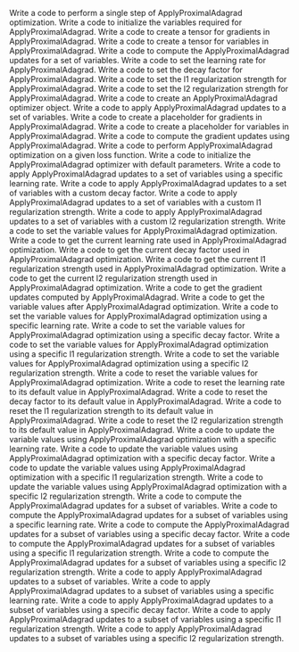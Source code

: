 Write a code to perform a single step of ApplyProximalAdagrad optimization.
Write a code to initialize the variables required for ApplyProximalAdagrad.
Write a code to create a tensor for gradients in ApplyProximalAdagrad.
Write a code to create a tensor for variables in ApplyProximalAdagrad.
Write a code to compute the ApplyProximalAdagrad updates for a set of variables.
Write a code to set the learning rate for ApplyProximalAdagrad.
Write a code to set the decay factor for ApplyProximalAdagrad.
Write a code to set the l1 regularization strength for ApplyProximalAdagrad.
Write a code to set the l2 regularization strength for ApplyProximalAdagrad.
Write a code to create an ApplyProximalAdagrad optimizer object.
Write a code to apply ApplyProximalAdagrad updates to a set of variables.
Write a code to create a placeholder for gradients in ApplyProximalAdagrad.
Write a code to create a placeholder for variables in ApplyProximalAdagrad.
Write a code to compute the gradient updates using ApplyProximalAdagrad.
Write a code to perform ApplyProximalAdagrad optimization on a given loss function.
Write a code to initialize the ApplyProximalAdagrad optimizer with default parameters.
Write a code to apply ApplyProximalAdagrad updates to a set of variables using a specific learning rate.
Write a code to apply ApplyProximalAdagrad updates to a set of variables with a custom decay factor.
Write a code to apply ApplyProximalAdagrad updates to a set of variables with a custom l1 regularization strength.
Write a code to apply ApplyProximalAdagrad updates to a set of variables with a custom l2 regularization strength.
Write a code to set the variable values for ApplyProximalAdagrad optimization.
Write a code to get the current learning rate used in ApplyProximalAdagrad optimization.
Write a code to get the current decay factor used in ApplyProximalAdagrad optimization.
Write a code to get the current l1 regularization strength used in ApplyProximalAdagrad optimization.
Write a code to get the current l2 regularization strength used in ApplyProximalAdagrad optimization.
Write a code to get the gradient updates computed by ApplyProximalAdagrad.
Write a code to get the variable values after ApplyProximalAdagrad optimization.
Write a code to set the variable values for ApplyProximalAdagrad optimization using a specific learning rate.
Write a code to set the variable values for ApplyProximalAdagrad optimization using a specific decay factor.
Write a code to set the variable values for ApplyProximalAdagrad optimization using a specific l1 regularization strength.
Write a code to set the variable values for ApplyProximalAdagrad optimization using a specific l2 regularization strength.
Write a code to reset the variable values for ApplyProximalAdagrad optimization.
Write a code to reset the learning rate to its default value in ApplyProximalAdagrad.
Write a code to reset the decay factor to its default value in ApplyProximalAdagrad.
Write a code to reset the l1 regularization strength to its default value in ApplyProximalAdagrad.
Write a code to reset the l2 regularization strength to its default value in ApplyProximalAdagrad.
Write a code to update the variable values using ApplyProximalAdagrad optimization with a specific learning rate.
Write a code to update the variable values using ApplyProximalAdagrad optimization with a specific decay factor.
Write a code to update the variable values using ApplyProximalAdagrad optimization with a specific l1 regularization strength.
Write a code to update the variable values using ApplyProximalAdagrad optimization with a specific l2 regularization strength.
Write a code to compute the ApplyProximalAdagrad updates for a subset of variables.
Write a code to compute the ApplyProximalAdagrad updates for a subset of variables using a specific learning rate.
Write a code to compute the ApplyProximalAdagrad updates for a subset of variables using a specific decay factor.
Write a code to compute the ApplyProximalAdagrad updates for a subset of variables using a specific l1 regularization strength.
Write a code to compute the ApplyProximalAdagrad updates for a subset of variables using a specific l2 regularization strength.
Write a code to apply ApplyProximalAdagrad updates to a subset of variables.
Write a code to apply ApplyProximalAdagrad updates to a subset of variables using a specific learning rate.
Write a code to apply ApplyProximalAdagrad updates to a subset of variables using a specific decay factor.
Write a code to apply ApplyProximalAdagrad updates to a subset of variables using a specific l1 regularization strength.
Write a code to apply ApplyProximalAdagrad updates to a subset of variables using a specific l2 regularization strength.